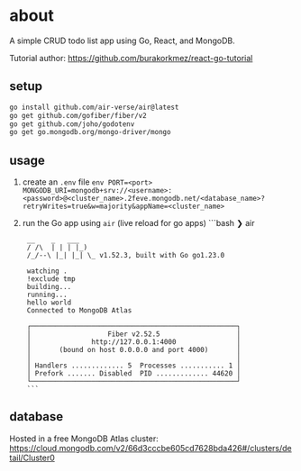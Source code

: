 # about

A simple CRUD todo list app using Go, React, and MongoDB.

Tutorial author: <https://github.com/burakorkmez/react-go-tutorial>

## setup

```bash
go install github.com/air-verse/air@latest
go get github.com/gofiber/fiber/v2
go get github.com/joho/godotenv
go get go.mongodb.org/mongo-driver/mongo
```

## usage

1. create an `.env` file
        ```env
        PORT=<port>
        MONGODB_URI=mongodb+srv://<username>:<password>@<cluster_name>.2feve.mongodb.net/<database_name>?retryWrites=true&w=majority&appName=<cluster_name>
        ```
2. run the Go app using `air` (live reload for go apps)
        ```bash
        ❯ air
        
        __    _   ___  
        / /\  | | | |_) 
        /_/--\ |_| |_| \_ v1.52.3, built with Go go1.23.0
        
        watching .
        !exclude tmp
        building...
        running...
        hello world
        Connected to MongoDB Atlas
        
        ┌───────────────────────────────────────────────────┐ 
        │                   Fiber v2.52.5                   │ 
        │               http://127.0.0.1:4000               │ 
        │       (bound on host 0.0.0.0 and port 4000)       │ 
        │                                                   │ 
        │ Handlers ............. 5  Processes ........... 1 │ 
        │ Prefork ....... Disabled  PID ............. 44620 │ 
        └───────────────────────────────────────────────────┘ 
        ```

## database

Hosted in a free MongoDB Atlas cluster: <https://cloud.mongodb.com/v2/66d3cccbe605cd7628bda426#/clusters/detail/Cluster0>
